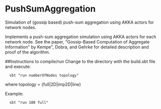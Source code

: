 # PushSumAggregation
Simulation of (gossip based) push-sum aggregation using AKKA actors for network nodes. 

Implements a push-sum aggregation simulation using AKKA actors for each network node. See the paper, "Gossip-Based Computation of Aggregate Information" by Kempe", Dobra, and Gehrke for detailed description and proof of the algorithm.

##Instructions to compile/run
Change to the directory with the build.sbt file and execute: 

      sbt "run numberOfNodes topology"
      
   where topology = {full|2D|imp2D|line}

Example:
 
      sbt "run 100 full"

